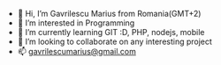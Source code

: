 - 👋 Hi, I’m Gavrilescu Marius from Romania(GMT+2)
- 👀 I’m interested in Programming
- 🌱 I’m currently learning GIT :D, PHP, nodejs, mobile
- 💞️ I’m looking to collaborate on any interesting project
- 📫 gavrilescumarius@gmail.com

<!---
goby1986/goby1986 is a ✨ special ✨ repository because its `README.md` (this file) appears on your GitHub profile.
You can click the Preview link to take a look at your changes.
--->
